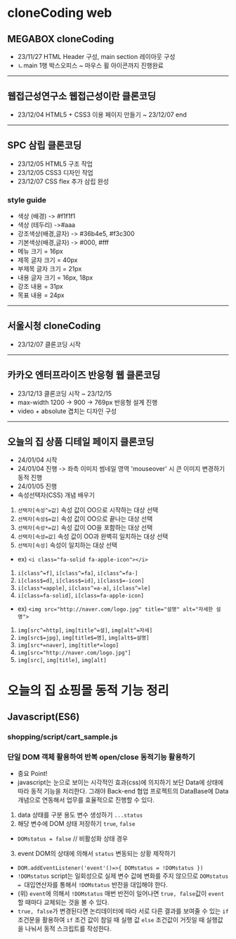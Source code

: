 # cloneCoding web
## MEGABOX  cloneCoding
* 23/11/27 HTML Header 구성, main section 레이아웃 구성
* ㄴmain 1행 박스오피스 ~ 마우스 휠 아이콘까지 진행완료
----
## 웹접근성연구소 웹접근성이란 클론코딩
* 23/12/04 HTML5 + CSS3 이용 페이지 만들기 ~ 23/12/07 end
----
## SPC 삼립 클론코딩
* 23/12/05 HTML5 구조 작업
* 23/12/05 CSS3 디자인 작업
* 23/12/07 CSS flex 추가 삼립 완성
### style guide
* 색상 (배경) -> #f1f1f1
* 색상 (테두리) ->#aaa
* 강조색상(배경,글자) -> #36b4e5, #f3c300
* 기본색상(배경,글자) -> #000, #fff
* 메뉴 크기 = 16px
* 제목 글자 크기 = 40px
* 부제목 글자 크기 = 21px
* 내용 글자 크기 = 16px, 18px
* 강조 내용 = 31px
* 목표 내용 = 24px
----
## 서울시청 cloneCoding
* 23/12/07 클론코딩 시작
----
## 카카오 엔터프라이즈 반응형 웹 클론코딩
* 23/12/13 클론코딩 시작 ~ 23/12/15
* max-width 1200 -> 900 -> 769px 반응형 설계 진행
* video + absolute 겹치는 디자인 구성
----
## 오늘의 집 상품 디테일 페이지 클론코딩
* 24/01/04 시작
* 24/01/04 진행 -> 좌측 이미지 썸네일 영역 'mouseover' 시 큰 이미지 변경하기 동적 진행
* 24/01/05 진행
* 속성선택자(CSS) 개념 배우기
1. `선택자[속성^=값]` 속성 값이 OO으로 시작하는 대상 선택
2. `선택자[속성$=값]` 속성 값이 OO으로 끝나는 대상 선택
3. `선택자[속성*=값]` 속성 값이 OO을 포함하는 대상 선택
4. `선택자[속성=값]` 속성 값이 OO과 완벽히 일치하는 대상 선택
5. `선택자[속성]` 속성이 일치하는 대상 선택
* ex) `<i class="fa-solid fa-apple-icon"></i>`
1. `i[class^=f]`, `i[class^=fa]`, `i[class^=fa-]`
2. `i[class$=d]`, `i[class$=id]`, `i[class$=-icon]`
3. `i[class*=apple]`, `i[class^=a-a]`, `i[class^=le]`
4. `i[class=fa-solid]`, `i[class=fa-apple-icon]`
* ex) `<img src="http://naver.com/logo.jpg" title="설명" alt="자세한 설명">`
1. `img[src^=http]`, `img[title^=설]`, `img[alt^=자세]`
2. `img[src$=jpg]`, `img[title$=명]`, `img[alt$=설명]`
3. `img[src*=naver]`, `img[title*=logo]`
4. `img[src="http://naver.com/logo.jpg"]`
5. `img[src]`, `img[title]`, `img[alt]`
# 오늘의 집 쇼핑몰 동적 기능 정리
## Javascript(ES6)
### shopping/script/cart_sample.js
### 단일 DOM 객체 활용하여 반복 open/close 동적기능 활용하기
* 중요 Point!
* javascript는 눈으로 보이는 시각적인 효과(css)에 의지하기 보단 Data에 상태에 따라 동적 기능을 처리한다. 그래야 Back-end 협업 프로젝트의 DataBase에 Data 개념으로 연동해서 업무를 효율적으로 진행할 수 있다.
1. data 상태를 구분 용도 변수 생성하기 `...status`
2. 해당 변수에 DOM 상태 저장하기 `true`, `false`
* `DOMstatus = false` // 비활성화 상태 경우
3. event DOM의 상태에 의해서 `status` 변동되는 상황 제작하기
* `DOM.addEventListener('event'()=>{ DOMstatus = !DOMstatus })`
* `!DOMstatus` script는 일회성으로 실제 변수 값에 변화를 주지 않으므로 `DOMstatus = `대입연산자를 통해서 `!DOMstatus` 반전을 대입해야 한다.
* (위) `event`에 의해서 `!DOMstatus` 매번 반전이 일어나면 `true, false`값이 `event` 할 때마다 교체되는 것을 볼 수 있다.
* `true, false`가 변경된다면 논리데이터에 따라 서로 다른 결과를 보여줄 수 있는 `if` 조건문을 활용하여 `if` 조건 값이 참일 때 실행 값 `else` 조건값이 거짓일 때 실행값을 나눠서 동적 스크립트를 작성한다.
